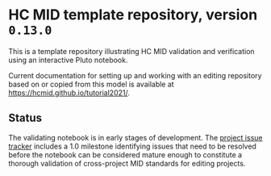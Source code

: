 # HC MID template repository, version `0.13.0`


This is a template repository illustrating HC MID validation and verification using an interactive Pluto notebook.

Current documentation for setting up and working with an editing repository based on or copied from this model is available at <https://hcmid.github.io/tutorial2021/>.

## Status

The validating notebook is in early stages of development.  The [project issue tracker](https://github.com/HCMID/validatormodel/issues) includes a 1.0 milestone identifying issues that need to be resolved before the notebook can be considered mature enough to constitute a thorough validation of cross-project MID standards for editing projects.


